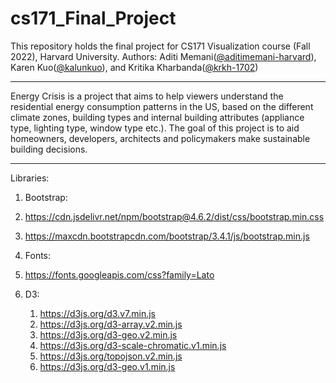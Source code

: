 # cs171_Final_Project

This repository holds the final project for CS171 Visualization course (Fall 2022), Harvard University.
Authors: Aditi Memani([@aditimemani-harvard](https://github.com/aditimemani-harvard)), Karen Kuo([@kalunkuo](https://github.com/kalunkuo)), and Kritika Kharbanda([@krkh-1702](https://github.com/krkh-1702))

--------------------

Energy Crisis is a project that aims to help viewers understand the residential energy consumption patterns in the US, based on the different climate zones, building types and internal building attributes (appliance type, lighting type, window type etc.). The goal of this project is to aid homeowners, developers, architects and policymakers make sustainable building decisions.

---------------

Libraries:
1. Bootstrap:
  1. https://cdn.jsdelivr.net/npm/bootstrap@4.6.2/dist/css/bootstrap.min.css
  2. https://maxcdn.bootstrapcdn.com/bootstrap/3.4.1/js/bootstrap.min.js

2. Fonts:
  1. https://fonts.googleapis.com/css?family=Lato

3. D3:
   1. https://d3js.org/d3.v7.min.js
   2. https://d3js.org/d3-array.v2.min.js
   3. https://d3js.org/d3-geo.v2.min.js
   4. https://d3js.org/d3-scale-chromatic.v1.min.js
   5. https://d3js.org/topojson.v2.min.js
   6. https://d3js.org/d3-geo.v1.min.js





